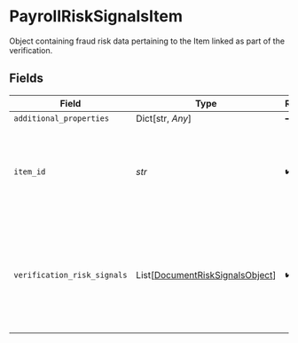 # PayrollRiskSignalsItem

Object containing fraud risk data pertaining to the Item linked as part of the verification.


## Fields

| Field                                                                                         | Type                                                                                          | Required                                                                                      | Description                                                                                   |
| --------------------------------------------------------------------------------------------- | --------------------------------------------------------------------------------------------- | --------------------------------------------------------------------------------------------- | --------------------------------------------------------------------------------------------- |
| `additional_properties`                                                                       | Dict[str, *Any*]                                                                              | :heavy_minus_sign:                                                                            | N/A                                                                                           |
| `item_id`                                                                                     | *str*                                                                                         | :heavy_check_mark:                                                                            | The `item_id` of the Item associated with this webhook, warning, or error                     |
| `verification_risk_signals`                                                                   | List[[DocumentRiskSignalsObject](../../models/shared/documentrisksignalsobject.md)]           | :heavy_check_mark:                                                                            | Array of payroll income document authenticity data retrieved for each of the user's accounts. |